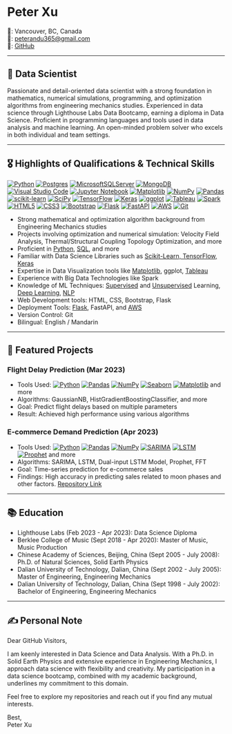 # Peter Xu

📍: Vancouver, BC, Canada  
📧: [peterandu365@gmail.com](mailto:peterandu365@gmail.com)  
🔗: [GitHub](https://github.com/peterandu365)

---

## 🚀 Data Scientist 

Passionate and detail-oriented data scientist with a strong foundation in mathematics, numerical simulations, programming, and optimization algorithms from engineering mechanics studies. Experienced in data science through Lighthouse Labs Data Bootcamp, earning a diploma in Data Science. Proficient in programming languages and tools used in data analysis and machine learning. An open-minded problem solver who excels in both individual and team settings.

---

## 🎖️ Highlights of Qualifications & Technical Skills

[![Python](https://img.shields.io/badge/python-3670A0?style=for-the-badge&logo=python&logoColor=ffdd54)](#)
[![Postgres](https://img.shields.io/badge/postgres-%23316192.svg?style=for-the-badge&logo=postgresql&logoColor=white)](#)
[![MicrosoftSQLServer](https://img.shields.io/badge/Microsoft%20SQL%20Server-CC2927?style=for-the-badge&logo=microsoft%20sql%20server&logoColor=white)](#)
[![MongoDB](https://img.shields.io/badge/MongoDB-%234ea94b.svg?style=for-the-badge&logo=mongodb&logoColor=white)](#)
[![Visual Studio Code](https://img.shields.io/badge/Visual%20Studio%20Code-0078d7.svg?style=for-the-badge&logo=visual-studio-code&logoColor=white)](#)
[![Jupyter Notebook](https://img.shields.io/badge/jupyter-%23FA0F00.svg?style=for-the-badge&logo=jupyter&logoColor=white)](#)
[![Matplotlib](https://img.shields.io/badge/Matplotlib-%23ffffff.svg?style=for-the-badge&logo=Matplotlib&logoColor=black)](#)
[![NumPy](https://img.shields.io/badge/numpy-%23013243.svg?style=for-the-badge&logo=numpy&logoColor=white)](#)
[![Pandas](https://img.shields.io/badge/pandas-%23150458.svg?style=for-the-badge&logo=pandas&logoColor=white)](#)
[![scikit-learn](https://img.shields.io/badge/scikit--learn-%23F7931E.svg?style=for-the-badge&logo=scikit-learn&logoColor=white)](#)
[![SciPy](https://img.shields.io/badge/SciPy-%230C55A5.svg?style=for-the-badge&logo=scipy&logoColor=%white)](#)
[![TensorFlow](https://img.shields.io/badge/TensorFlow-%23FF6F00.svg?style=for-the-badge&logo=TensorFlow&logoColor=white)](#)
[![Keras](https://img.shields.io/badge/Keras-%23D00000.svg?style=for-the-badge&logo=Keras&logoColor=white)](#)
[![ggplot](https://img.shields.io/badge/ggplot-%23550257.svg?style=for-the-badge&logo=ggplot&logoColor=white)](#) <!-- I'm improvising here, there might not be an official logo for ggplot in shields.io -->
[![Tableau](https://img.shields.io/badge/Tableau-%23E97627.svg?style=for-the-badge&logo=Tableau&logoColor=white)](#)
[![Spark](https://img.shields.io/badge/Spark-%23E25A1C.svg?style=for-the-badge&logo=Apache-Spark&logoColor=white)](#)
[![HTML5](https://img.shields.io/badge/HTML5-%23E34F26.svg?style=for-the-badge&logo=html5&logoColor=white)](#)
[![CSS3](https://img.shields.io/badge/CSS3-%231572B6.svg?style=for-the-badge&logo=css3&logoColor=white)](#)
[![Bootstrap](https://img.shields.io/badge/Bootstrap-%237952B3.svg?style=for-the-badge&logo=Bootstrap&logoColor=white)](#)
[![Flask](https://img.shields.io/badge/Flask-%23000.svg?style=for-the-badge&logo=flask&logoColor=white)](#)
[![FastAPI](https://img.shields.io/badge/FastAPI-%230096D3.svg?style=for-the-badge&logo=fastapi&logoColor=white)](#)
[![AWS](https://img.shields.io/badge/AWS-%23FF9900.svg?style=for-the-badge&logo=amazon-aws&logoColor=white)](#)
[![Git](https://img.shields.io/badge/git-%23F05033.svg?style=for-the-badge&logo=git&logoColor=white)](#)

- Strong mathematical and optimization algorithm background from Engineering Mechanics studies
- Projects involving optimization and numerical simulation: Velocity Field Analysis, Thermal/Structural Coupling Topology Optimization, and more
- Proficient in [Python](https://www.python.org/), [SQL](https://github.com/peterandu365/SQL-Project/blob/main/cleaning_data.md), and more
- Familiar with Data Science Libraries such as [Scikit-Learn, TensorFlow, Keras](https://github.com/peterandu365/demand_prediction_project)
- Expertise in Data Visualization tools like [Matplotlib](https://github.com/peterandu365/mini-project-III), ggplot, [Tableau](https://github.com/peterandu365/Data-Visualization-and-Dashboards-with-Tableau)
- Experience with Big Data Technologies like Spark
- Knowledge of ML Techniques: [Supervised](https://github.com/peterandu365/mini-project-IV) and [Unsupervised](https://github.com/peterandu365/mini-project-III) Learning, [Deep Learning](https://github.com/peterandu365/demand_prediction_project), [NLP](https://github.com/peterandu365/mini-project-V)
- Web Development tools: HTML, CSS, Bootstrap, Flask
- Deployment Tools: [Flask](https://github.com/peterandu365/mini-project-IV), FastAPI, and [AWS](https://github.com/peterandu365/mini-project-IV)
- Version Control: Git
- Bilingual: English / Mandarin

---

## 🌟 Featured Projects

### Flight Delay Prediction (Mar 2023)
- Tools Used: 
[![Python](https://img.shields.io/badge/python-3670A0?style=for-the-badge&logo=python&logoColor=ffdd54)](#)
[![Pandas](https://img.shields.io/badge/pandas-%23150458.svg?style=for-the-badge&logo=pandas&logoColor=white)](#)
[![NumPy](https://img.shields.io/badge/numpy-%23013243.svg?style=for-the-badge&logo=numpy&logoColor=white)](#)
[![Seaborn](https://img.shields.io/badge/seaborn-%238FB0AC.svg?style=for-the-badge&logo=seaborn&logoColor=white)](#)
[![Matplotlib](https://img.shields.io/badge/Matplotlib-%23ffffff.svg?style=for-the-badge&logo=Matplotlib&logoColor=black)](#)
and more
- Algorithms: GaussianNB, HistGradientBoostingClassifier, and more
- Goal: Predict flight delays based on multiple parameters
- Result: Achieved high performance using various algorithms

### E-commerce Demand Prediction (Apr 2023)
- Tools Used: 
[![Python](https://img.shields.io/badge/python-3670A0?style=for-the-badge&logo=python&logoColor=ffdd54)](#)
[![Pandas](https://img.shields.io/badge/pandas-%23150458.svg?style=for-the-badge&logo=pandas&logoColor=white)](#)
[![NumPy](https://img.shields.io/badge/numpy-%23013243.svg?style=for-the-badge&logo=numpy&logoColor=white)](#)
[![SARIMA](https://img.shields.io/badge/SARIMA-02569B?style=for-the-badge&logo=data:image/svg+xml;base64,PHN2ZyB3aWR0aD0iNDAiIGhlaWdodD0iNDAiIHZpZXdCb3g9IjAgMCAzMCAzMCIgZmlsbD0ibm9uZSIgeG1sbnM9Imh0dHA6Ly93d3cudzMub3JnLzIwMDAvc3ZnIj4KPHBhdGggZD0iTTEuNTAwMDIsMS41TDE4LjUsMUwyOC41LDE4LjVMMTguNSwyOEgxLjUwMDAyVjEuNVoiIHN0cm9rZT0iIzAyNTY5QiIgc3Ryb2tlLXdpZHRoPSIzIi8+Cjwvc3ZnPgo=&logoColor=white)](#)
[![LSTM](https://img.shields.io/badge/LSTM-FFD700?style=for-the-badge&logo=data:image/svg+xml;base64,PHN2ZyB3aWR0aD0iNDAiIGhlaWdodD0iNDAiIHZpZXdCb3g9IjAgMCAzMCAzMCIgZmlsbD0ibm9uZSIgeG1sbnM9Imh0dHA6Ly93d3cudzMub3JnLzIwMDAvc3ZnIj4KPHBhdGggZD0iTTEuNTAwMDIsMUwxOC41LDFMMTguNSwyOEgxLjUwMDAyVjEuNVoiIHN0cm9rZT0iI0ZGRDcwMCIgc3Ryb2tlLXdpZHRoPSIzIi8+Cjwvc3ZnPgo=&logoColor=white)](#)
[![Prophet](https://img.shields.io/badge/Prophet-4B0082?style=for-the-badge&logo=data:image/svg+xml;base64,PHN2ZyB3aWR0aD0iNDAiIGhlaWdodD0iNDAiIHZpZXdCb3g9IjAgMCAzMCAzMCIgZmlsbD0ibm9uZSIgeG1sbnM9Imh0dHA6Ly93d3cudzMub3JnLzIwMDAvc3ZnIj4KPHBhdGggZD0iTTE4LjUsMUwyOC41LDE4LjVMMTguNSwyOEwxLjUwMDAyLDE4LjVMMTguNSwxWiIgc3Ryb2tlPSIjNEIwMDgyIiBzdHJva2Utd2lkdGg9IjMiLz4KPC9zdmc+Cg==&logoColor=white)](#)
and more
- Algorithms: SARIMA, LSTM, Dual-input LSTM Model, Prophet, FFT
- Goal: Time-series prediction for e-commerce sales
- Findings: High accuracy in predicting sales related to moon phases and other factors. [Repository Link](https://github.com/peterandu365/demand_prediction_project)

---

## 📚 Education

- Lighthouse Labs (Feb 2023 - Apr 2023): Data Science Diploma
- Berklee College of Music (Sept 2018 - Apr 2020): Master of Music, Music Production
- Chinese Academy of Sciences, Beijing, China (Sept 2005 - July 2008): Ph.D. of Natural Sciences, Solid Earth Physics
- Dalian University of Technology, Dalian, China (Sept 2002 - July 2005): Master of Engineering, Engineering Mechanics
- Dalian University of Technology, Dalian, China (Sept 1998 - July 2002): Bachelor of Engineering, Engineering Mechanics


---

## ✍️ Personal Note

Dear GitHub Visitors,

I am keenly interested in Data Science and Data Analysis. With a Ph.D. in Solid Earth Physics and extensive experience in Engineering Mechanics, I approach data science with flexibility and creativity. My participation in a data science bootcamp, combined with my academic background, underlines my commitment to this domain.

Feel free to explore my repositories and reach out if you find any mutual interests.

Best,  
Peter Xu
